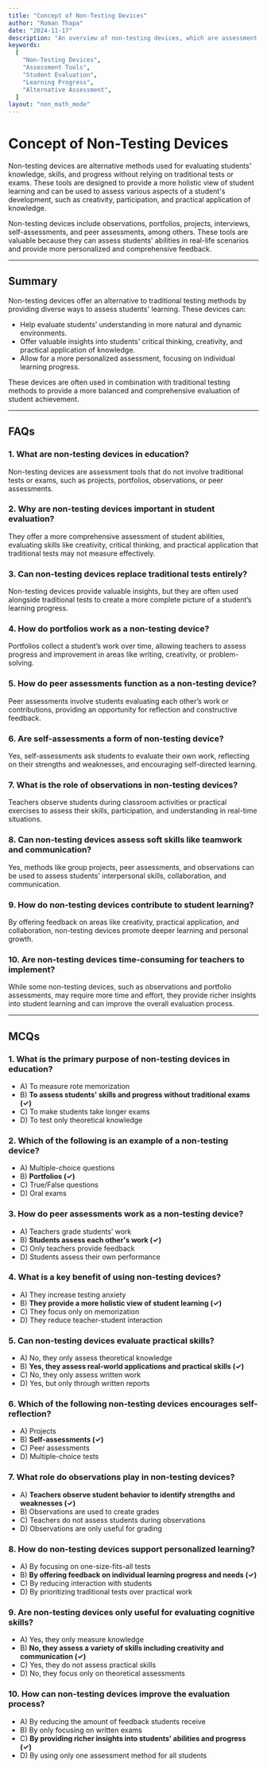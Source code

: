 ```yaml
---
title: "Concept of Non-Testing Devices"
author: "Roman Thapa"
date: "2024-11-17"
description: "An overview of non-testing devices, which are assessment tools that do not involve traditional testing methods, used for evaluating student learning and progress."
keywords:
  [
    "Non-Testing Devices",
    "Assessment Tools",
    "Student Evaluation",
    "Learning Progress",
    "Alternative Assessment",
  ]
layout: "non_math_mode"
---
```


# Concept of Non-Testing Devices

Non-testing devices are alternative methods used for evaluating students' knowledge, skills, and progress without relying on traditional tests or exams. These tools are designed to provide a more holistic view of student learning and can be used to assess various aspects of a student's development, such as creativity, participation, and practical application of knowledge.

Non-testing devices include observations, portfolios, projects, interviews, self-assessments, and peer assessments, among others. These tools are valuable because they can assess students' abilities in real-life scenarios and provide more personalized and comprehensive feedback.

---

## Summary

Non-testing devices offer an alternative to traditional testing methods by providing diverse ways to assess students' learning. These devices can:

- Help evaluate students’ understanding in more natural and dynamic environments.
- Offer valuable insights into students' critical thinking, creativity, and practical application of knowledge.
- Allow for a more personalized assessment, focusing on individual learning progress.

These devices are often used in combination with traditional testing methods to provide a more balanced and comprehensive evaluation of student achievement.

---

## FAQs

### 1. What are non-testing devices in education?

Non-testing devices are assessment tools that do not involve traditional tests or exams, such as projects, portfolios, observations, or peer assessments.

### 2. Why are non-testing devices important in student evaluation?

They offer a more comprehensive assessment of student abilities, evaluating skills like creativity, critical thinking, and practical application that traditional tests may not measure effectively.

### 3. Can non-testing devices replace traditional tests entirely?

Non-testing devices provide valuable insights, but they are often used alongside traditional tests to create a more complete picture of a student’s learning progress.

### 4. How do portfolios work as a non-testing device?

Portfolios collect a student’s work over time, allowing teachers to assess progress and improvement in areas like writing, creativity, or problem-solving.

### 5. How do peer assessments function as a non-testing device?

Peer assessments involve students evaluating each other’s work or contributions, providing an opportunity for reflection and constructive feedback.

### 6. Are self-assessments a form of non-testing device?

Yes, self-assessments ask students to evaluate their own work, reflecting on their strengths and weaknesses, and encouraging self-directed learning.

### 7. What is the role of observations in non-testing devices?

Teachers observe students during classroom activities or practical exercises to assess their skills, participation, and understanding in real-time situations.

### 8. Can non-testing devices assess soft skills like teamwork and communication?

Yes, methods like group projects, peer assessments, and observations can be used to assess students' interpersonal skills, collaboration, and communication.

### 9. How do non-testing devices contribute to student learning?

By offering feedback on areas like creativity, practical application, and collaboration, non-testing devices promote deeper learning and personal growth.

### 10. Are non-testing devices time-consuming for teachers to implement?

While some non-testing devices, such as observations and portfolio assessments, may require more time and effort, they provide richer insights into student learning and can improve the overall evaluation process.

---

## MCQs

### 1. What is the primary purpose of non-testing devices in education?

- A) To measure rote memorization
- B) **To assess students' skills and progress without traditional exams (✓)**
- C) To make students take longer exams
- D) To test only theoretical knowledge

### 2. Which of the following is an example of a non-testing device?

- A) Multiple-choice questions
- B) **Portfolios (✓)**
- C) True/False questions
- D) Oral exams

### 3. How do peer assessments work as a non-testing device?

- A) Teachers grade students’ work
- B) **Students assess each other's work (✓)**
- C) Only teachers provide feedback
- D) Students assess their own performance

### 4. What is a key benefit of using non-testing devices?

- A) They increase testing anxiety
- B) **They provide a more holistic view of student learning (✓)**
- C) They focus only on memorization
- D) They reduce teacher-student interaction

### 5. Can non-testing devices evaluate practical skills?

- A) No, they only assess theoretical knowledge
- B) **Yes, they assess real-world applications and practical skills (✓)**
- C) No, they only assess written work
- D) Yes, but only through written reports

### 6. Which of the following non-testing devices encourages self-reflection?

- A) Projects
- B) **Self-assessments (✓)**
- C) Peer assessments
- D) Multiple-choice tests

### 7. What role do observations play in non-testing devices?

- A) **Teachers observe student behavior to identify strengths and weaknesses (✓)**
- B) Observations are used to create grades
- C) Teachers do not assess students during observations
- D) Observations are only useful for grading

### 8. How do non-testing devices support personalized learning?

- A) By focusing on one-size-fits-all tests
- B) **By offering feedback on individual learning progress and needs (✓)**
- C) By reducing interaction with students
- D) By prioritizing traditional tests over practical work

### 9. Are non-testing devices only useful for evaluating cognitive skills?

- A) Yes, they only measure knowledge
- B) **No, they assess a variety of skills including creativity and communication (✓)**
- C) Yes, they do not assess practical skills
- D) No, they focus only on theoretical assessments

### 10. How can non-testing devices improve the evaluation process?

- A) By reducing the amount of feedback students receive
- B) By only focusing on written exams
- C) **By providing richer insights into students’ abilities and progress (✓)**
- D) By using only one assessment method for all students
